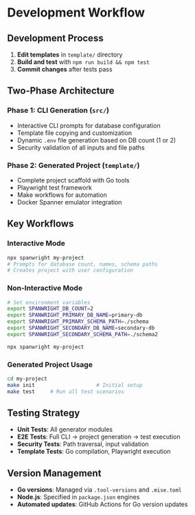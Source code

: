 # Development Workflow

## Development Process
1. **Edit templates** in `template/` directory
2. **Build and test** with `npm run build && npm test`
3. **Commit changes** after tests pass

## Two-Phase Architecture
### Phase 1: CLI Generation (`src/`)
- Interactive CLI prompts for database configuration
- Template file copying and customization  
- Dynamic `.env` file generation based on DB count (1 or 2)
- Security validation of all inputs and file paths

### Phase 2: Generated Project (`template/`)
- Complete project scaffold with Go tools
- Playwright test framework
- Make workflows for automation
- Docker Spanner emulator integration

## Key Workflows

### Interactive Mode
```bash
npx spanwright my-project
# Prompts for database count, names, schema paths
# Creates project with user configuration
```

### Non-Interactive Mode  
```bash
# Set environment variables
export SPANWRIGHT_DB_COUNT=2
export SPANWRIGHT_PRIMARY_DB_NAME=primary-db
export SPANWRIGHT_PRIMARY_SCHEMA_PATH=./schema
export SPANWRIGHT_SECONDARY_DB_NAME=secondary-db  
export SPANWRIGHT_SECONDARY_SCHEMA_PATH=./schema2

npx spanwright my-project
```

### Generated Project Usage
```bash
cd my-project
make init                    # Initial setup
make test     # Run all test scenarios
```

## Testing Strategy
- **Unit Tests**: All generator modules
- **E2E Tests**: Full CLI → project generation → test execution
- **Security Tests**: Path traversal, input validation
- **Template Tests**: Go compilation, Playwright execution

## Version Management
- **Go versions**: Managed via `.tool-versions` and `.mise.toml`
- **Node.js**: Specified in `package.json` engines
- **Automated updates**: GitHub Actions for Go version updates